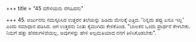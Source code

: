 +++
title = "45 ಮೌಳಿಯನು ನೆಗಹಿದನು"

+++
45. ಅರ್ಜುನನು ನಮಸ್ಕರಿಸಿದ ಉತ್ತರನ ತಲೆಯನ್ನು ಹಿಡಿದು ಮೇಲಕ್ಕೆ ಎತ್ತಿದ. 'ನಿನ್ನದು ತಪ್ಪು ಏನೂ ಇಲ್ಲ' ಎಂದು ಸಮಾಧಾನ ಪಡಿಸಿದ. ಆಗ ಉತ್ತರನು ನಿಂತು ಕೈಮುಗಿದು ಕೇಳಿಕೊಂಡ. "ಬಾಲಕನ ಒಂದು ಪ್ರಾರ್ಥನೆ ಕೇಳಬೇಕು. ನಿಮಗೆ ಹತ್ತು ಹೆಸರುಗಳಿವೆಯಲ್ಲ. ಅವುಗಳನ್ನು ಹೇಳಿ ಅಲ್ಪಮತಿಯಾದ ನನಗೆ ತಿಳಿಸಿಕೊಡಬೇಕು".